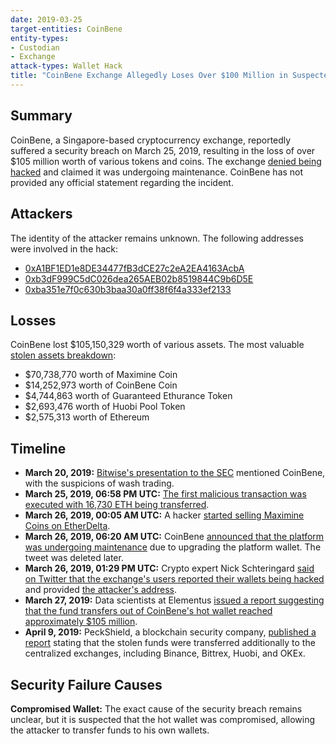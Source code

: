 ```yaml
---
date: 2019-03-25
target-entities: CoinBene
entity-types:
- Custodian
- Exchange
attack-types: Wallet Hack
title: "CoinBene Exchange Allegedly Loses Over $100 Million in Suspected Hack"
---
```


## Summary

CoinBene, a Singapore-based cryptocurrency exchange, reportedly suffered a security breach on March 25, 2019, resulting in the loss of over $105 million worth of various tokens and coins. The exchange [denied being hacked](https://cointelegraph.com/news/over-100-million-missing-coinbene-claims-maintenance-a-month-of-questions-point-toward-a-hack) and claimed it was undergoing maintenance. CoinBene has not provided any official statement regarding the incident.

## Attackers

The identity of the attacker remains unknown. The following addresses were involved in the hack:

- [0xA1BF1ED1e8DE34477fB3dCE27c2eA2EA4163AcbA](https://etherscan.io/address/0xa1bf1ed1e8de34477fb3dce27c2ea2ea4163acba)
- [0xb3dF999C5dC026dea265AEB02b8519844C9b6D5E](https://etherscan.io/address/0xb3dF999C5dC026dea265AEB02b8519844C9b6D5E)
- [0xba351e7f0c630b3baa30a0ff38f6f4a333ef2133](https://etherscan.io/address/0xba351e7f0c630b3baa30a0ff38f6f4a333ef2133)

## Losses

CoinBene lost $105,150,329 worth of various assets. The most valuable [stolen assets breakdown](https://github.com/elementus-io/coinbene-analysis#market-value-of-assets-withdrawn):

- $70,738,770 worth of Maximine Coin
- $14,252,973 worth of CoinBene Coin
- $4,744,863 worth of Guaranteed Ethurance Token
- $2,693,476 worth of Huobi Pool Token
- $2,575,313 worth of Ethereum

## Timeline

- **March 20, 2019:** [Bitwise's presentation to the SEC](https://www.sec.gov/comments/sr-nysearca-2019-01/srnysearca201901-5164833-183434.pdf) mentioned CoinBene, with the suspicions of wash trading.
- **March 25, 2019, 06:58 PM UTC:** [The first malicious transaction was executed with 16,730 ETH being transferred](https://etherscan.io/tx/0x25b17ec7e8eff42387698f67d7a9482ab175b416cc6ea999041f8b652cd1579c).
- **March 26, 2019, 00:05 AM UTC:** A hacker [started selling Maximine Coins on EtherDelta](https://etherscan.io/tx/0xb055252a55f17c3f3421838df23dac5f83ad5ca4491e879c342a7ad0d6046a39).
- **March 26, 2019, 06:20 AM UTC:** CoinBene [announced that the platform was undergoing maintenance](http://web.archive.org/web/20200401054024/https://twitter.com/CoinBene/status/1110531859539070977) due to upgrading the platform wallet. The tweet was deleted later.
- **March 26, 2019, 01:29 PM UTC:** Crypto expert Nick Schteringard [said on Twitter that the exchange's users reported their wallets being hacked](https://twitter.com/schteringard/status/1110534136698159110) and provided [the attacker's address](https://etherscan.io/address/0x6585329751de1140d68bd6cad1b46ebec1131f75).
- **March 27, 2019:** Data scientists at Elementus [issued a report suggesting that the fund transfers out of CoinBene's hot wallet reached approximately $105 million](https://www.elementus.io/blog-post/coinbene-analysis).
- **April 9, 2019:** PeckShield, a blockchain security company, [published a report](https://peckshield.medium.com/coinbene-incident-investigation-report-6d4a3ed3b715) stating that the stolen funds were transferred additionally to the centralized exchanges, including Binance, Bittrex, Huobi, and OKEx.

## Security Failure Causes

**Compromised Wallet:** The exact cause of the security breach remains unclear, but it is suspected that the hot wallet was compromised, allowing the attacker to transfer funds to his own wallets.